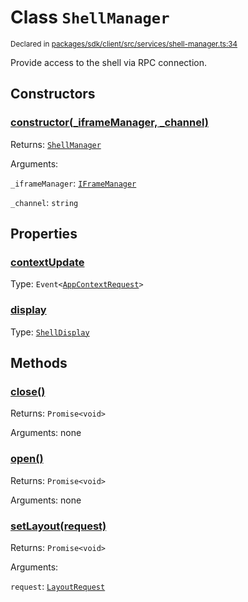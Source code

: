 # Class `ShellManager`
<sub>Declared in [packages/sdk/client/src/services/shell-manager.ts:34](https://github.com/dxos/dxos/blob/27607ac6b/packages/sdk/client/src/services/shell-manager.ts#L34)</sub>


Provide access to the shell via RPC connection.

## Constructors
### [constructor(_iframeManager, _channel)](https://github.com/dxos/dxos/blob/27607ac6b/packages/sdk/client/src/services/shell-manager.ts#L41)




Returns: <code>[ShellManager](/api/@dxos/client/classes/ShellManager)</code>

Arguments: 

`_iframeManager`: <code>[IFrameManager](/api/@dxos/client/classes/IFrameManager)</code>

`_channel`: <code>string</code>



## Properties
### [contextUpdate](https://github.com/dxos/dxos/blob/27607ac6b/packages/sdk/client/src/services/shell-manager.ts#L35)
Type: <code>Event&lt;[AppContextRequest](/api/@dxos/client/interfaces/AppContextRequest)&gt;</code>



### [display](https://github.com/dxos/dxos/blob/27607ac6b/packages/sdk/client/src/services/shell-manager.ts#L46)
Type: <code>[ShellDisplay](/api/@dxos/client/enums#ShellDisplay)</code>




## Methods
### [close()](https://github.com/dxos/dxos/blob/27607ac6b/packages/sdk/client/src/services/shell-manager.ts#L112)




Returns: <code>Promise&lt;void&gt;</code>

Arguments: none




### [open()](https://github.com/dxos/dxos/blob/27607ac6b/packages/sdk/client/src/services/shell-manager.ts#L57)




Returns: <code>Promise&lt;void&gt;</code>

Arguments: none




### [setLayout(request)](https://github.com/dxos/dxos/blob/27607ac6b/packages/sdk/client/src/services/shell-manager.ts#L50)




Returns: <code>Promise&lt;void&gt;</code>

Arguments: 

`request`: <code>[LayoutRequest](/api/@dxos/client/interfaces/LayoutRequest)</code>


